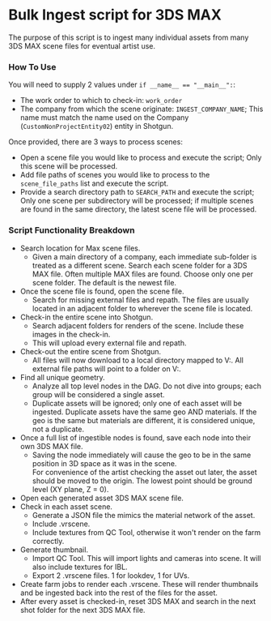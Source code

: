 # Bulk Ingest script for 3DS MAX

The purpose of this script is to ingest many individual assets from many 3DS MAX scene files for eventual artist use.

### How To Use

You will need to supply 2 values under `if __name__ == "__main__":`:
* The work order to which to check-in: `work_order`
* The company from which the scene originate: `INGEST_COMPANY_NAME`; This name must match the name used on the
  Company (`CustomNonProjectEntity02`) entity in Shotgun.

Once provided, there are 3 ways to process scenes:
* Open a scene file you would like to process and execute the script; Only this scene will be processed.
* Add file paths of scenes you would like to process to the `scene_file_paths` list and execute the script.
* Provide a search directory path to `SEARCH_PATH` and execute the script; Only one scene per subdirectory will be
  processed; if multiple scenes are found in the same directory, the latest scene file will be processed.

### Script Functionality Breakdown

* Search location for Max scene files.
  * Given a main directory of a company, each immediate sub-folder is treated as a different scene.  Search each
    scene
    folder for a 3DS MAX file.  Often multiple MAX files are found.  Choose only one per scene folder.  The default is the newest file.
* Once the scene file is found, open the scene file.
  * Search for missing external files and repath.  The files are usually located in an adjacent folder to wherever the
    scene file is located.
* Check-in the entire scene into Shotgun.
  * Search adjacent folders for renders of the scene.  Include these images in the check-in.
  * This will upload every external file and repath.
* Check-out the entire scene from Shotgun.
  * All files will now download to a local directory mapped to V:.  All external file paths will point to a folder
    on V:.
* Find all unique geometry.
  * Analyze all top level nodes in the DAG.  Do not dive into groups; each group will be considered a single asset.
  * Duplicate assets will be ignored; only one of each asset will be ingested.  Duplicate assets have the same geo
    AND materials.  If the geo is the same but materials are different, it is considered unique, not a duplicate.
* Once a full list of ingestible nodes is found, save each node into their own 3DS MAX file.
  * Saving the node immediately will cause the geo to be in the same position in 3D space as it was in the scene.  
    For convenience of the artist checking the asset out later, the asset should be moved to the origin.  The lowest point should be ground level (XY plane, Z = 0).
* Open each generated asset 3DS MAX scene file.
* Check in each asset scene.
  * Generate a JSON file the mimics the material network of the asset.
  * Include .vrscene.
  * Include textures from QC Tool, otherwise it won't render on the farm correctly.
* Generate thumbnail.
  * Import QC Tool.  This will import lights and cameras into scene.  It will also include textures for IBL.
  * Export 2 .vrscene files.  1 for lookdev, 1 for UVs.
* Create farm jobs to render each .vrscene.  These will render thumbnails and be ingested back into the rest of the
  files for the asset.
* After every asset is checked-in, reset 3DS MAX and search in the next shot folder for the next 3DS MAX file.
